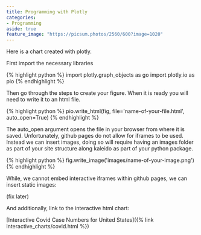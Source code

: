 ```yaml
---
title: Programming with Plotly
categories:
- Programming
aside: true
feature_image: "https://picsum.photos/2560/600?image=1020"
---
```


Here is a chart created with plotly.

First import the necessary libraries

{% highlight python %}
import plotly.graph_objects as go
import plotly.io as pio
{% endhighlight %}

Then go through the steps to create your figure. When it is ready you will need to write it to an html file.

{% highlight python %}
pio.write_html(fig, file='name-of-your-file.html', auto_open=True)
{% endhighlight %}

The auto_open argument opens the file in your browser from where it is saved. Unfortunately, github pages do not allow for iframes to be used. Instead we can insert images, doing so will require having an images folder as part of your site structure along kaleido as part of your python package.

{% highlight python %} fig.write_image('images/name-of-your-image.png') {% endhighlight %}

While, we cannot embed interactive iframes within github pages, we can insert static images:

(fix later)

And additionally, link to the interactive html chart:

[Interactive Covid Case Numbers for United States]({% link interactive_charts/covid.html %})
